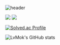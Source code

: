 ![header](https://capsule-render.vercel.app/api?type=waving&color=auto&height=300&section=header&text=woneal's%20git&fontSize=90)


<img src="https://img.shields.io/badge/Python-3776AB?style=flat-square&logo=Python&logoColor=white"/> <img src="https://img.shields.io/badge/C-A8B9CC?style=flat-square&logo=C&logoColor=white"/>

[![Solved.ac Profile](http://mazassumnida.wtf/api/v2/generate_badge?boj=woneal)](https://solved.ac/woneal/)

![LvMok's GitHub stats](https://github-readme-stats.vercel.app/api?username=anuraghazra&show_icons=true&theme=transparent)